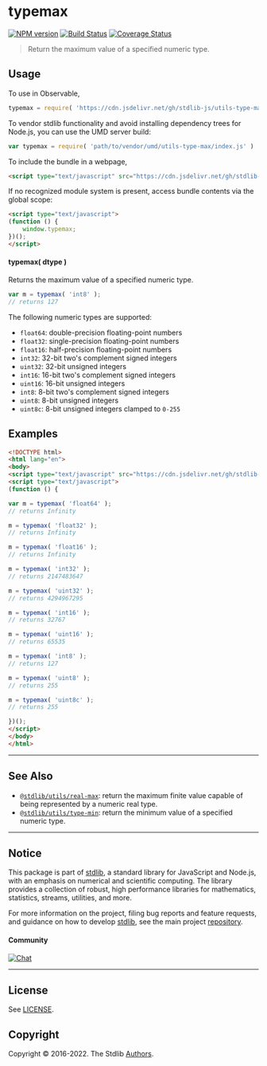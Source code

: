 <!--

@license Apache-2.0

Copyright (c) 2018 The Stdlib Authors.

Licensed under the Apache License, Version 2.0 (the "License");
you may not use this file except in compliance with the License.
You may obtain a copy of the License at

   http://www.apache.org/licenses/LICENSE-2.0

Unless required by applicable law or agreed to in writing, software
distributed under the License is distributed on an "AS IS" BASIS,
WITHOUT WARRANTIES OR CONDITIONS OF ANY KIND, either express or implied.
See the License for the specific language governing permissions and
limitations under the License.

-->

# typemax

[![NPM version][npm-image]][npm-url] [![Build Status][test-image]][test-url] [![Coverage Status][coverage-image]][coverage-url] <!-- [![dependencies][dependencies-image]][dependencies-url] -->

> Return the maximum value of a specified numeric type.

<!-- Section to include introductory text. Make sure to keep an empty line after the intro `section` element and another before the `/section` close. -->

<section class="intro">

</section>

<!-- /.intro -->

<!-- Package usage documentation. -->



<section class="usage">

## Usage

To use in Observable,

```javascript
typemax = require( 'https://cdn.jsdelivr.net/gh/stdlib-js/utils-type-max@umd/browser.js' )
```

To vendor stdlib functionality and avoid installing dependency trees for Node.js, you can use the UMD server build:

```javascript
var typemax = require( 'path/to/vendor/umd/utils-type-max/index.js' )
```

To include the bundle in a webpage,

```html
<script type="text/javascript" src="https://cdn.jsdelivr.net/gh/stdlib-js/utils-type-max@umd/browser.js"></script>
```

If no recognized module system is present, access bundle contents via the global scope:

```html
<script type="text/javascript">
(function () {
    window.typemax;
})();
</script>
```

#### typemax( dtype )

Returns the maximum value of a specified numeric type.

```javascript
var m = typemax( 'int8' );
// returns 127
```

The following numeric types are supported:

-   `float64`: double-precision floating-point numbers
-   `float32`: single-precision floating-point numbers
-   `float16`: half-precision floating-point numbers
-   `int32`: 32-bit two's complement signed integers
-   `uint32`: 32-bit unsigned integers
-   `int16`: 16-bit two's complement signed integers
-   `uint16`: 16-bit unsigned integers
-   `int8`: 8-bit two's complement signed integers
-   `uint8`: 8-bit unsigned integers
-   `uint8c`: 8-bit unsigned integers clamped to `0-255`

</section>

<!-- /.usage -->

<!-- Package usage notes. Make sure to keep an empty line after the `section` element and another before the `/section` close. -->

<section class="notes">

</section>

<!-- /.notes -->

<!-- Package usage examples. -->

<section class="examples">

## Examples

<!-- eslint no-undef: "error" -->

```html
<!DOCTYPE html>
<html lang="en">
<body>
<script type="text/javascript" src="https://cdn.jsdelivr.net/gh/stdlib-js/utils-type-max@umd/browser.js"></script>
<script type="text/javascript">
(function () {

var m = typemax( 'float64' );
// returns Infinity

m = typemax( 'float32' );
// returns Infinity

m = typemax( 'float16' );
// returns Infinity

m = typemax( 'int32' );
// returns 2147483647

m = typemax( 'uint32' );
// returns 4294967295

m = typemax( 'int16' );
// returns 32767

m = typemax( 'uint16' );
// returns 65535

m = typemax( 'int8' );
// returns 127

m = typemax( 'uint8' );
// returns 255

m = typemax( 'uint8c' );
// returns 255

})();
</script>
</body>
</html>
```

</section>

<!-- /.examples -->

<!-- Section for describing a command-line interface. -->



<!-- Section to include cited references. If references are included, add a horizontal rule *before* the section. Make sure to keep an empty line after the `section` element and another before the `/section` close. -->

<section class="references">

</section>

<!-- /.references -->

<!-- Section for related `stdlib` packages. Do not manually edit this section, as it is automatically populated. -->

<section class="related">

* * *

## See Also

-   <span class="package-name">[`@stdlib/utils/real-max`][@stdlib/utils/real-max]</span><span class="delimiter">: </span><span class="description">return the maximum finite value capable of being represented by a numeric real type.</span>
-   <span class="package-name">[`@stdlib/utils/type-min`][@stdlib/utils/type-min]</span><span class="delimiter">: </span><span class="description">return the minimum value of a specified numeric type.</span>

</section>

<!-- /.related -->

<!-- Section for all links. Make sure to keep an empty line after the `section` element and another before the `/section` close. -->


<section class="main-repo" >

* * *

## Notice

This package is part of [stdlib][stdlib], a standard library for JavaScript and Node.js, with an emphasis on numerical and scientific computing. The library provides a collection of robust, high performance libraries for mathematics, statistics, streams, utilities, and more.

For more information on the project, filing bug reports and feature requests, and guidance on how to develop [stdlib][stdlib], see the main project [repository][stdlib].

#### Community

[![Chat][chat-image]][chat-url]

---

## License

See [LICENSE][stdlib-license].


## Copyright

Copyright &copy; 2016-2022. The Stdlib [Authors][stdlib-authors].

</section>

<!-- /.stdlib -->

<!-- Section for all links. Make sure to keep an empty line after the `section` element and another before the `/section` close. -->

<section class="links">

[npm-image]: http://img.shields.io/npm/v/@stdlib/utils-type-max.svg
[npm-url]: https://npmjs.org/package/@stdlib/utils-type-max

[test-image]: https://github.com/stdlib-js/utils-type-max/actions/workflows/test.yml/badge.svg?branch=main
[test-url]: https://github.com/stdlib-js/utils-type-max/actions/workflows/test.yml?query=branch:main

[coverage-image]: https://img.shields.io/codecov/c/github/stdlib-js/utils-type-max/main.svg
[coverage-url]: https://codecov.io/github/stdlib-js/utils-type-max?branch=main

<!--

[dependencies-image]: https://img.shields.io/david/stdlib-js/utils-type-max.svg
[dependencies-url]: https://david-dm.org/stdlib-js/utils-type-max/main

-->

[chat-image]: https://img.shields.io/gitter/room/stdlib-js/stdlib.svg
[chat-url]: https://gitter.im/stdlib-js/stdlib/

[stdlib]: https://github.com/stdlib-js/stdlib

[stdlib-authors]: https://github.com/stdlib-js/stdlib/graphs/contributors

[umd]: https://github.com/umdjs/umd
[es-module]: https://developer.mozilla.org/en-US/docs/Web/JavaScript/Guide/Modules

[deno-url]: https://github.com/stdlib-js/utils-type-max/tree/deno
[umd-url]: https://github.com/stdlib-js/utils-type-max/tree/umd
[esm-url]: https://github.com/stdlib-js/utils-type-max/tree/esm
[branches-url]: https://github.com/stdlib-js/utils-type-max/blob/main/branches.md

[stdlib-license]: https://raw.githubusercontent.com/stdlib-js/utils-type-max/main/LICENSE

<!-- <related-links> -->

[@stdlib/utils/real-max]: https://github.com/stdlib-js/utils-real-max/tree/umd

[@stdlib/utils/type-min]: https://github.com/stdlib-js/utils-type-min/tree/umd

<!-- </related-links> -->

</section>

<!-- /.links -->

